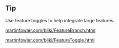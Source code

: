 ## Tip

Use feature toggles to help integrate large features.

[martinfowler.com/bliki/FeatureBranch.html](http://martinfowler.com/bliki/FeatureBranch.html)

[martinfowler.com/bliki/FeatureToggle.html](http://martinfowler.com/bliki/FeatureToggle.html)

